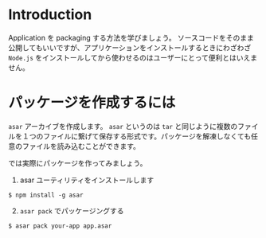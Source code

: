 # Introduction

Application を packaging する方法を学びましょう。
ソースコードをそのまま公開してもいいですが、アプリケーションをインストールするときにわざわざ `Node.js` をインストールしてから使わせるのはユーザーにとって便利とはいえません。

# パッケージを作成するには

`asar` アーカイブを作成します。 `asar` というのは `tar` と同じように複数のファイルを１つのファイルに繋げて保存する形式です。パッケージを解凍しなくても任意のファイルを読み込むことができます。

では実際にパッケージを作ってみましょう。

1. asar ユーティリティをインストールします

```
$ npm install -g asar
```

2. `asar pack` でパッケージングする

```
$ asar pack your-app app.asar
```
